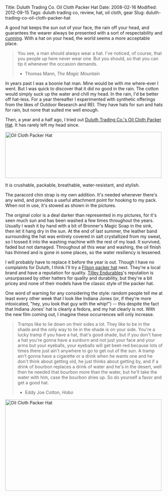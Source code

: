 Title: Duluth Trading Co. Oil Cloth Packer Hat
Date: 2008-02-16
Modified: 2012-09-15
Tags: duluth trading co, review, hat, oil cloth, gear
Slug: duluth-trading-co-oil-cloth-packer-hat

A good hat keeps the sun out of your face, the rain off your head, and guarantees the wearer always be presented with a sort of respectability and <a href="http://www.knittingninja.com/wp-content/uploads/2007/05/jayne.jpg">cunning</a>. With a hat on your head, the world seems a more acceptable place.

<blockquote>You see, a man should always wear a hat. I've noticed, of course, that you people up here never wear one. But you should, so that you can tip it whenever the occasion demands.

- Thomas Mann, <em>The Magic Mountain</em></blockquote>

In years past I was a boonie hat man. Mine would be with me where-ever I went. But I was quick to discover that it did no good in the rain. The cotton would simply suck up the water and chill my head. In the rain, I'd be better off hat-less. For a year thereafter I experimented with synthetic offerings from the likes of Outdoor Research and REI. They have hats for sun and hats for rain, but none that suited me well enough.

Then, a year and a half ago, I tried out <a href="http://www.duluthtrading.com/store/department/mens/mens2/mens_hats/98754.aspx?feature=Product_25">Duluth Trading Co.'s Oil Cloth Packer Hat</a>. It has rarely left my head since.

<a href="http://www.flickr.com/photos/pigmonkey/2269666339/" title="Oil Cloth Packer Hat by Pig Monkey, on Flickr"><img src="http://farm3.static.flickr.com/2125/2269666339_3ac44323c4.jpg" width="500" height="147" alt="Oil Cloth Packer Hat" /></a>

It is crushable, packable, breathable, water-resistant, and stylish.

The paracord chin strap is my own addition. It's needed whenever there's any wind, and provides a useful attachment point for hooking to my pack. When not in use, it's stowed as shown in the pictures.

The original color is a deal darker than represented in my pictures, for it's seen much sun and has been washed a few times throughout the years. Usually I wash it by hand with a bit of Bronner's Magic Soap in the sink, then let it hang dry in the sun. At the end of last summer, the leather band surrounding the hat was entirely covered in salt crystallized from my sweat, so I tossed it into the washing machine with the rest of my load. It survived, faded but not damaged. Throughout all this wear and washing, the oil finish has thinned and is gone in some places, so the water resiliency is lessened.

I will probably have to replace it before the year is out. Though I have no complaints for Duluth, I think I'll try a <a href="http://www.filson.com/products/tin-cloth-packer-hat.60015.html">Filson packer hat</a> next. They're a local brand and have a reputation for quality. <a href="http://www.tilley.com/">Tilley Endurables</a>'s reputation is unsurpassed by other hatters for quality and durability, but they're a bit pricey and none of their models have the classic style of the packer hat.

One word of warning for any considering the style: random people tell me at least every other week that I look like Indiana Jones (or, if they're more intoxicated, "hey, you look that guy with the whip!") -- this despite the fact that Indiana Jones' hat is clearly a fedora, and my hat clearly is not. With the new film coming out, I imagine these occurrences will only increase.

<blockquote>Tramps like to lie down on their sides a lot. They like to be in the shade and the only way to lie in the shade is on your side. You're a lucky tramp if you have a hat, that's good shade, but if you don't have a hat you're gonna have a sunburn and not just your face and your arms but your eyeballs, your eyeballs will get beet-red because lots of times there just ain't anywhere to go to get out of the sun. A tramp ain't gonna have a cigarette or a drink when he wants one and he don't think about getting old, he just thinks about getting by, and if a drink of bourbon replaces a drink of water and he's in the desert, well then he needed that bourbon more than the water, but he'll take the water with him, case the bourbon dries up. So do yourself a favor and get a good hat.

- Eddy Joe Cotton, <em>Hobo</em></blockquote>

<a href="http://www.flickr.com/photos/pigmonkey/2269667463/" title="Oil Cloth Packer Hat by Pig Monkey, on Flickr"><img src="http://farm3.static.flickr.com/2053/2269667463_5d5497d553.jpg" width="500" height="292" alt="Oil Cloth Packer Hat" /></a>
